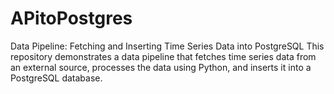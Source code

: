 # APitoPostgres
Data Pipeline: Fetching and Inserting Time Series Data into PostgreSQL This repository demonstrates a data pipeline that fetches time series data from an external source, processes the data using Python, and inserts it into a PostgreSQL database. 
